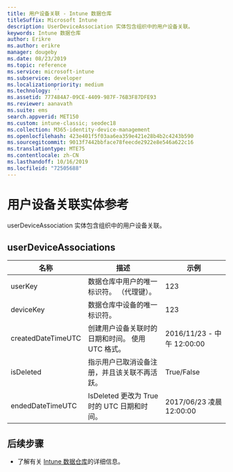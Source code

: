 ```yaml
---
title: 用户设备关联 - Intune 数据仓库
titleSuffix: Microsoft Intune
description: UserDeviceAssociation 实体包含组织中的用户设备关联。
keywords: Intune 数据仓库
author: Erikre
ms.author: erikre
manager: dougeby
ms.date: 08/23/2019
ms.topic: reference
ms.service: microsoft-intune
ms.subservice: developer
ms.localizationpriority: medium
ms.technology: ''
ms.assetid: 777484A7-09CE-4409-987F-76B3F87DFE93
ms.reviewer: aanavath
ms.suite: ems
search.appverid: MET150
ms.custom: intune-classic; seodec18
ms.collection: M365-identity-device-management
ms.openlocfilehash: 423e401f5f03aa6ea359e421e28b4b2c4243b590
ms.sourcegitcommit: 9013f7442bbface78feecde2922e8e546a622c16
ms.translationtype: MTE75
ms.contentlocale: zh-CN
ms.lasthandoff: 10/16/2019
ms.locfileid: "72505688"
---
```

# <a name="reference-for-user-device-association-entity"></a>用户设备关联实体参考

userDeviceAssociation  实体包含组织中的用户设备关联。

## <a name="userdeviceassociations"></a>userDeviceAssociations


|        名称        |                                           描述                                            |        示例         |
|--------------------|--------------------------------------------------------------------------------------------------|------------------------|
|      userKey       |              数据仓库中用户的唯一标识符。 （代理键）。               |          123           |
|     deviceKey      |                      数据仓库中设备的唯一标识符。                      |          123           |
| createdDateTimeUTC |           创建用户设备关联时的日期和时间。 使用 UTC 格式。           | 2016/11/23 - 中午 12:00:00 |
|     isDeleted      | 指示用户已取消设备注册，并且该关联不再活跃。 |       True/False       |
|  endedDateTimeUTC  |              IsDeleted 更改为 True 时的 UTC 日期和时间。               | 2017/06/23 凌晨 12:00:00 |

## <a name="next-steps"></a>后续步骤

- 了解有关 [Intune 数据仓库](../reports-nav-create-intune-reports.md)的详细信息。
